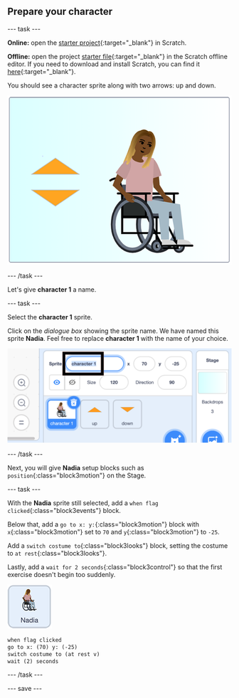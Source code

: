 ## Prepare your character

--- task ---

**Online:** open the [starter project](http://rpf.io/p/en/sit-stretch-on){:target="_blank"} in Scratch.

**Offline:** open the project [starter file](http://rpf.io/p/en/sit-stretch-get){:target="_blank"} in the Scratch offline editor. If you need to download and install Scratch, you can find it [here](https://scratch.mit.edu/download){:target="_blank"}.

You should see a character sprite along with two arrows: up and down.

![starter project](images/starter_project.png)

--- /task ---

Let's give **character 1** a name.

--- task ---

Select the **character 1** sprite.

Click on the _dialogue box_ showing the sprite name. We have named this sprite **Nadia**. Feel free to replace **character 1** with the name of your choice.

![select character 1 sprite name](images/select_character1_name2.png)

--- /task ---

Next, you will give **Nadia** setup blocks such as `position`{:class="block3motion"} on the Stage.

--- task ---

With the **Nadia** sprite still selected, add a `when flag clicked`{:class="block3events"} block.

Below that, add a `go to x: y:`{:class="block3motion"} block with `x`{:class="block3motion"} set to `70` and `y`{:class="block3motion"} to `-25`. 

Add a `switch costume to`{:class="block3looks"} block, setting the costume to `at rest`{:class="block3looks"}.

Lastly, add a `wait for 2 seconds`{:class="block3control"} so that the first exercise doesn't begin too suddenly.

![Nadia sprite icon](images/nadia_sprite.png)

```blocks3
when flag clicked
go to x: (70) y: (-25)
switch costume to (at rest v)
wait (2) seconds
```

--- /task ---

--- save ---
